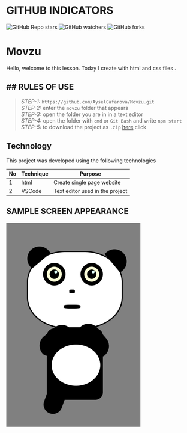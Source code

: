 # GITHUB INDICATORS

![GitHub Repo stars](https://img.shields.io/github/stars/cavidsuleyman/SADE-HOM-PAGE?style=for-the-badge)
![GitHub watchers](https://img.shields.io/github/watchers/cavidsuleyman/SADE-HOM-PAGE?style=for-the-badge)
![GitHub forks](https://img.shields.io/github/forks/cavidsuleyman/SADE-HOM-PAGE?style=for-the-badge)

  # Movzu

Hello, welcome to this lesson. Today I create with html and css files .
## ## RULES OF USE

> *STEP-1:* `https://github.com/AyselCafarova/Movzu.git` <br/>
> *STEP-2:*  enter the `movzu` folder that appears <br/>
> *STEP-3:*  open the folder you are in in a text editor <br/>
> *STEP-4:*  open the folder with `cmd` or `Git Bash` and write `npm start` <br/>
> *STEP-5:*  to download the project as `.zip`  [here](https://github.com/AyselCafarova/Movzu/archive/refs/heads/master.zip) click <br/>


## Technology

This project was developed using the following technologies

| No | Technique | Purpose |
| - | ---------- | --------------------- |
| 1 | html | Create single page website |
| 2 | VSCode | Text editor used in the project |


## SAMPLE SCREEN APPEARANCE

![There was a screenshot here](./Capture1.PNG)
